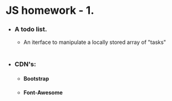 # **JS homework - 1.**

- ### A todo list.
  - An iterface to manipulate a locally stored array of "tasks" <br> <br>

- ### **CDN's:**
  - #### Bootstrap
  - #### Font-Awesome
